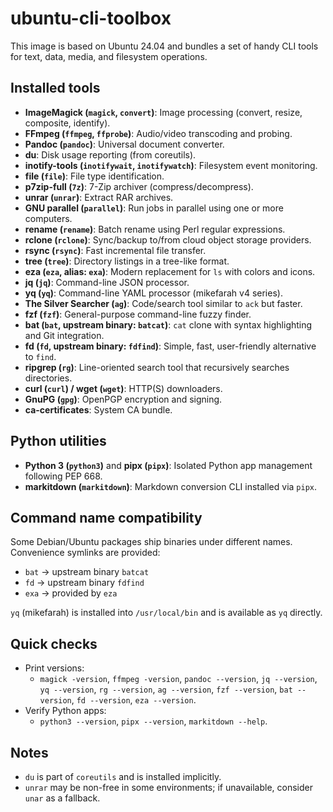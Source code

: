 # ubuntu-cli-toolbox

This image is based on Ubuntu 24.04 and bundles a set of handy CLI tools for text, data, media, and filesystem operations.

## Installed tools

- **ImageMagick (`magick`,      `convert`)**: Image processing (convert, resize, composite, identify).
- **FFmpeg (`ffmpeg`,      `ffprobe`)**: Audio/video transcoding and probing.
- **Pandoc (`pandoc`)**: Universal document converter.
- **du**: Disk usage reporting (from coreutils).
- **inotify-tools (`inotifywait`,      `inotifywatch`)**: Filesystem event monitoring.
- **file (`file`)**: File type identification.
- **p7zip-full (`7z`)**: 7-Zip archiver (compress/decompress).
- **unrar (`unrar`)**: Extract RAR archives.
- **GNU parallel (`parallel`)**: Run jobs in parallel using one or more computers.
- **rename (`rename`)**: Batch rename using Perl regular expressions.
- **rclone (`rclone`)**: Sync/backup to/from cloud object storage providers.
- **rsync (`rsync`)**: Fast incremental file transfer.
- **tree (`tree`)**: Directory listings in a tree-like format.
- **eza (`eza`, alias: `exa`)**: Modern replacement for `ls` with colors and icons.
- **jq (`jq`)**: Command-line JSON processor.
- **yq (`yq`)**: Command-line YAML processor (mikefarah v4 series).
- **The Silver Searcher (`ag`)**: Code/search tool similar to `ack` but faster.
- **fzf (`fzf`)**: General-purpose command-line fuzzy finder.
- **bat (`bat`, upstream binary: `batcat`)**: `cat` clone with syntax highlighting and Git integration.
- **fd (`fd`, upstream binary: `fdfind`)**: Simple, fast, user-friendly alternative to `find`.
- **ripgrep (`rg`)**: Line-oriented search tool that recursively searches directories.
- **curl (`curl`) / wget (`wget`)**: HTTP(S) downloaders.
- **GnuPG (`gpg`)**: OpenPGP encryption and signing.
- **ca-certificates**: System CA bundle.

## Python utilities

- **Python 3 (`python3`)** and **pipx (`pipx`)**: Isolated Python app management following PEP 668.
- **markitdown (`markitdown`)**: Markdown conversion CLI installed via `pipx`.

## Command name compatibility

Some Debian/Ubuntu packages ship binaries under different names. Convenience symlinks are provided:

- `bat` → upstream binary `batcat`
- `fd` → upstream binary `fdfind`
- `exa` → provided by `eza`

`yq` (mikefarah) is installed into `/usr/local/bin` and is available as `yq` directly.

## Quick checks

- Print versions:
  - `magick -version`,      `ffmpeg -version`,      `pandoc --version`,      `jq --version`,      `yq --version`,      `rg --version`,      `ag --version`,      `fzf --version`,      `bat --version`,      `fd --version`,      `eza --version`.
- Verify Python apps:
  - `python3 --version`,      `pipx --version`,      `markitdown --help`.

## Notes

- `du` is part of `coreutils` and is installed implicitly.
- `unrar` may be non-free in some environments; if unavailable, consider `unar` as a fallback.
